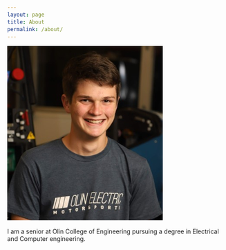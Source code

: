 ```yaml
---
layout: page
title: About
permalink: /about/
---
```


![profile](assets/img/profile.jpg)

I am a senior at Olin College of Engineering pursuing a degree in Electrical and Computer
engineering.
